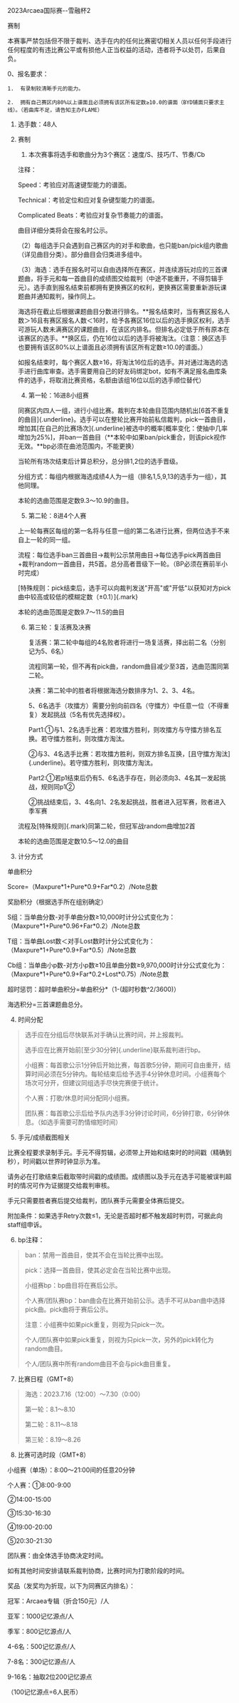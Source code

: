 2023Arcaea国际赛--雪融杯2

赛制

本赛事严禁包括但不限于裁判、选手在内的任何比赛密切相关人员以任何手段进行任何程度的有违比赛公平或有损他人正当权益的活动，违者将予以处罚，后果自负。

0、报名要求：

    1.  有录制较清晰手元的能力。

    2.  拥有自己赛区内80%以上谱面且必须拥有该区所有定数≥10.0的谱面（BYD铺面只要求主线）。（若曲库不足，请告知主办FLAME）

1.  选手数：48人

2.  赛制

    1.  本次赛事将选手和歌曲分为3个赛区：速度/S、技巧/T、节奏/Cb

    注释：

    Speed：考验应对高速键型能力的谱面。

    Technical：考验定位和应对复杂键型能力的谱面。

    Complicated Beats：考验应对复杂节奏能力的谱面。

    曲目详细分类将会在报名时公示。

    （2）每组选手只会遇到自己赛区内的对手和歌曲，也只能ban/pick组内歌曲（详见曲目分类）。部分曲目会归类进多组中。

    （3）海选：选手在报名时可以自由选择所在赛区，并连续游玩对应的三首课题曲，将手元和每一首曲目的成绩图交给裁判（中途不能重开，不得剪辑手元）。选手直到报名结束前都拥有更换赛区的权利，更换赛区需要重新游玩课题曲并通知裁判，操作同上。

    海选将在截止后根据课题曲目分数进行排名。\*\*报名结束时，当有赛区报名人数＞16且有赛区报名人数＜16时，给予各赛区16位以后的选手换区权利，选手可游玩人数未满赛区的课题曲目，在该区内排名。但排名必定低于所有原本在该赛区的选手。\*\*换区后，仍在16位以后的选手将被淘汰。（注意：换区选手也要拥有该区80%以上谱面且必须拥有该区所有定数≥10.0的谱面。）

    如报名结束时，每个赛区人数≥16，将淘汰16位后的选手。并对通过海选的选手进行曲库审查。选手需要用自己的好友码绑定bot，如有不满足报名曲库条件的选手，将取消比赛资格，名额由该组16位以后的选手顺位替代）

    4.  第一轮：16进8小组赛

    同赛区内四人一组，进行小组比赛。裁判在本轮曲目范围内随机出\[6首不重复的曲目]{.underline}。选手可以在整轮比赛开始前私信裁判，pick一首曲目，增加其\[在自己的比赛场次]{.underline}被选中的概率\[概率变化：使抽中几率增加为25%]，并ban一首曲目（\*\*本轮中如果ban/pick重合，则该pick视作无效。\*\*bp必须在曲池范围内，不能更换）

    当轮所有场次结束后计算总积分，总分排1,2位的选手晋级。

    分组方式：每组内根据海选成绩4人为一组（排名1,5,9,13的选手为一组），其他同理。

    本轮的选曲范围是定数9.3～10.9的曲目。

    5.  第二轮：8进4个人赛

    上一轮每赛区每组的第一名将与任意一组的第二名进行比赛，但两位选手不来自上一轮的同一组。

    流程：每位选手ban三首曲目→裁判公示禁用曲目→每位选手pick两首曲目+裁判random一首曲目，共5首。总分高者晋级下一轮。（BP必须在赛前半小时完成）

    \[特殊规则：pick结束后，选手可以向裁判发送"开高"或"开低"以获知对方pick曲中较高或较低的模糊定数（±0.1）]{.mark}

    本轮的选曲范围是定数9.7～11.5的曲目

    6.  第三轮：复活赛及决赛

        复活赛：第二轮中每组的4名败者将进行一场复活赛，择出前二名（分别记为5、6名）

        流程同第一轮，但不再有pick曲，random曲目减少至3首，选曲范围同第二轮。

        决赛：第二轮中的胜者将根据海选分数排序为1、2、3、4名。

        5、6名选手（攻擂方）需要分别向前四名（守擂方）中任意一位（不得重复）发起挑战（5名有优先选择权）。

        Part1:①与1、2名选手比赛：若攻擂方胜利，则攻擂方与守擂方排名互换。若守擂方胜利，则攻擂方淘汰。

        ②与3、4名选手比赛：若攻擂方胜利，则双方排名互换，\[且守擂方淘汰]{.underline}。若守擂方胜利，则攻擂方淘汰。

        Part2:①若p1结束后仍有5、6名选手存在，则必须向3、4名其一发起挑战，规则同p1②

        ②挑战结束后，3、4名向1、2名发起挑战，胜者进入冠军赛，败者进入季军赛

    流程及\[特殊规则]{.mark}同第二轮，但冠军战random曲增加2首

    本轮的选曲范围是定数10.5～12.0的曲目

3.  计分方式

单曲积分

Score=（Maxpure\*1+Pure\*0.9+Far\*0.2）/Note总数

奖励积分（根据选手所在组别确定）

S组：当单曲分数-对手单曲分数≥10,000时计分公式变化为：（Maxpure\*1+Pure\*0.96+Far\*0.2）/Note总数

T组：当单曲Lost数＜对手Lost数时计分公式变化为：（Maxpure\*1+Pure\*0.9+Far\*0.5）/Note总数

Cb组：当单曲小p数-对方小p数≥10且单曲分数≥9,970,000时计分公式变化为：（Maxpure\*1+Pure\*0.9+Far\*0.2+Lost\*0.75）/Note总数

超时惩罚：超时单曲积分=单曲积分\*（1-(超时秒数^2/3600)）

海选积分=三首课题曲总分。

4.  时间分配

> 选手应在分组后尽快联系对手确认比赛时间，并上报裁判。
>
> 选手应在比赛开始前\[至少30分钟]{.underline}联系裁判进行bp。
>
> 小组赛：每首歌公示1分钟后开始比赛，每首歌5分钟，期间可自由重开，结算时间必须在5分钟内。每轮结束后给予选手4分钟休息时间。小组赛每个场次可分开，但建议同组选手尽快完赛便于统计。
>
> 个人赛：打歌/休息时间分配同小组赛。
>
> 团队赛：每首歌公示后给予队内选手3分钟讨论时间，6分钟打歌，6分钟休息。（如选手需要可酌情缩短时间）

5.  手元/成绩截图相关

比赛全程要求录制手元。手元不得剪辑，必须带上开始和结束时的时间戳（精确到秒），时间戳以世界时钟显示为准。

请务必在打歌结束后截取带时间戳的成绩图。成绩图以及手元在选手可能被误判超时的情况可作为证据提交给裁判审核。

手元只需要胜者赛后提交给裁判，团队赛手元需要全体赛后提交。

附加条件：如果选手Retry次数≤1，无论是否超时都不触发超时判罚，可据此向staff组申诉。

6.  bp注释：

> ban：禁用一首曲目，使其不会在当轮比赛中出现。
>
> pick：选择一首曲目，使其必定会在当轮比赛中出现。
>
> 小组赛bp：bp曲目将在赛后公示。
>
> 个人赛/团队赛bp：ban曲会在比赛开始前公示。选手不可从ban曲中选择pick曲。pick曲将于赛后公示。
>
> 注意：小组赛中如果pick重复，则视为只pick一次。
>
> 个人/团队赛中如果pick重复，则视为只pick一次，另外的pick转化为random曲目。
>
> 个人/团队赛中所有random曲目不会与pick曲目重复。

7.  比赛日程（GMT+8）

> 海选：2023.7.16（12:00）～7.30（0:00）
>
> 第一轮：8.1～8.10
>
> 第二轮：8.11～8.18
>
> 第三轮：8.19～8.26

8.  比赛可选时段（GMT+8）

小组赛（单场）：8:00～21:00间的任意20分钟

个人赛：①8:00-9:00

②14:00-15:00

③15:30-16:30

④19:00-20:00

⑤20:30-21:30

团队赛：由全体选手协商决定时间。

如有其他时间安排请联系裁判协商，比赛时间为打歌阶段的时间。

奖品（发奖均为折现，以下为同赛区内排名）：

冠军：Arcaea专辑（折合150元）/人

亚军：1000记忆源点/人

季军：800记忆源点/人

4-6名：500记忆源点/人

7-8名：300记忆源点/人

9-16名：抽取2位200记忆源点

（100记忆源点=6人民币）
